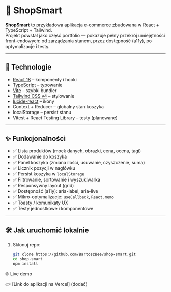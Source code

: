 # 🛒 ShopSmart

**ShopSmart** to przykładowa aplikacja e-commerce zbudowana w React + TypeScript + Tailwind.  
Projekt powstał jako część portfolio — pokazuje pełny przekrój umiejętności front-endowych: od zarządzania stanem, przez dostępność (a11y), po optymalizacje i testy.

---

## 🚀 Technologie

- [React 18](https://react.dev/) – komponenty i hooki
- [TypeScript](https://www.typescriptlang.org/) – typowanie
- [Vite](https://vitejs.dev/) – szybki bundler
- [Tailwind CSS v4](https://tailwindcss.com/) – stylowanie
- [lucide-react](https://lucide.dev/) – ikony
- Context + Reducer – globalny stan koszyka
- localStorage – persist stanu
- Vitest + React Testing Library – testy (planowane)

---

## ✨ Funkcjonalności

- ✅ Lista produktów (mock danych, obrazki, cena, ocena, tagi)
- ✅ Dodawanie do koszyka
- ✅ Panel koszyka (zmiana ilości, usuwanie, czyszczenie, suma)
- ✅ Licznik pozycji w nagłówku
- ✅ Persist koszyka w `localStorage`
- ✅ Filtrowanie, sortowanie i wyszukiwarka
- ✅ Responsywny layout (grid)
- ✅ Dostępność (a11y): aria-label, aria-live
- ✅ Mikro-optymalizacje: `useCallback`, `React.memo`
- ✅ Toasty / komunikaty UX
- ✅ Testy jednostkowe i komponentowe

---


## 🛠 Jak uruchomić lokalnie

1. Sklonuj repo:
   ```bash
   git clone https://github.com/BartoszBee/shop-smart.git
   cd shop-smart
   npm install

🌐 Live demo

👉 [Link do aplikacji na Vercel] (dodać)